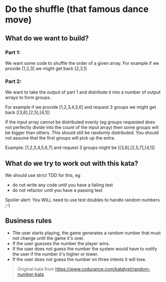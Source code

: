 # Do the shuffle (that famous dance move)

## What do we want to build?

### Part 1:

We want some code to shuffle the order of a given array. For example if we provide [1,2,3] we might get back [2,3,1]

### Part 2:

We want to take the output of part 1 and distribute it into a number of output arrays to form groups.

For example if we provide [1,2,3,4,5,6] and request 3 groups we might get back [[3,6],[2,5],[4,1]]

If the input array cannot be distributed evenly (eg groups requested does not perfectly divide into the count of the 
input array) then some groups will be bigger than others. This should still be randomly distributed. You should not 
assume that the first groups will pick up the extra.

Example: [1,2,3,4,5,6,7] and request 3 groups might be [[3,6],[2,5,7],[4,1]]

## What do we try to work out with this kata?

We should use strict TDD for this, eg 
- do not write any code until you have a failing test
- do not refactor until you have a passing test

Spoiler alert: You WILL need to use test doubles to handle random numbers ;-)

## Business rules

- The user starts playing, the game generates a random number that must not change until the game it's over.
- If the user guesses the number the player wins.
- If the user does not guess the number the system would have to notify the user if the number it's higher or lower.
- If the user does not guess the number on three intents it will lose.

> Original kata from https://www.codurance.com/katalyst/random-number-kata